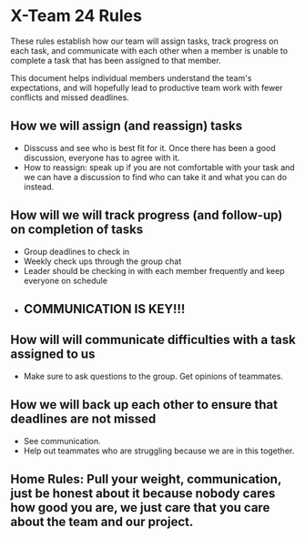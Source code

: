 # X-Team 24 Rules

These rules establish how our team will assign tasks,
track progress on each task, and communicate with each other 
when a member is unable to complete a task that has been assigned to that member.

This document helps individual members understand the team's expectations,
and will hopefully lead to productive team work with fewer conflicts
and missed deadlines.

## How we will assign (and reassign) tasks
* Disscuss and see who is best fit for it. Once there has been a good discussion, everyone has to agree with it.  
* How to reassign: speak up if you are not comfortable with your task and we can have a discussion to find who can take it and what you can do instead. 



## How will we will track progress (and follow-up) on completion of tasks
* Group deadlines to check in
* Weekly check ups through the group chat
* Leader should be checking in with each member frequently and keep everyone on schedule
* ## COMMUNICATION IS KEY!!!


## How will will communicate difficulties with a task assigned to us
* Make sure to ask questions to the group.  Get opinions of teammates.


## How we will back up each other to ensure that deadlines are not missed
* See communication.
* Help out teammates who are struggling because we are in this together. 


## Home Rules: Pull your weight, communication, just be honest about it because nobody cares how good you are, we just care that you care about the team and our project.



